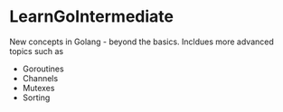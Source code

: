 # LearnGoIntermediate
New concepts in Golang - beyond the basics. Incldues more advanced topics such as
- Goroutines
- Channels
- Mutexes
- Sorting
